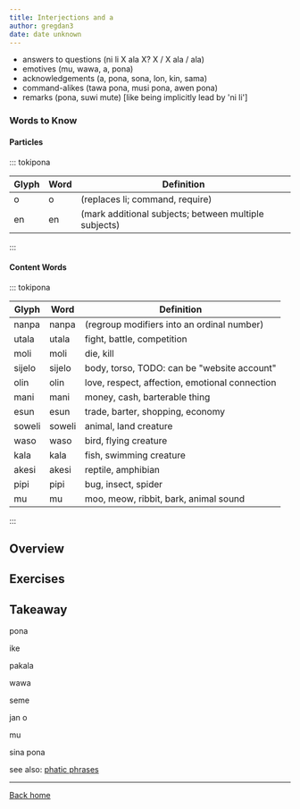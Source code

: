 ```yaml
---
title: Interjections and a
author: gregdan3
date: date unknown
---
```

- answers to questions (ni li X ala X? X / X ala / ala)
- emotives (mu, wawa, a, pona)
- acknowledgements (a, pona, sona, lon, kin, sama)
- command-alikes (tawa pona, musi pona, awen pona)
- remarks (pona, suwi mute) [like being implicitly lead by 'ni li']

### Words to Know

#### Particles

::: tokipona

| Glyph | Word | Definition                                            |
| ----- | ---- | ----------------------------------------------------- |
| o     | o    | (replaces li; command, require)                       |
| en    | en   | (mark additional subjects; between multiple subjects) |

:::

#### Content Words

::: tokipona

| Glyph  | Word   | Definition                                     |
| ------ | ------ | ---------------------------------------------- |
| nanpa  | nanpa  | (regroup modifiers into an ordinal number)     |
| utala  | utala  | fight, battle, competition                     |
| moli   | moli   | die, kill                                      |
| sijelo | sijelo | body, torso, TODO: can be "website account"    |
| olin   | olin   | love, respect, affection, emotional connection |
| mani   | mani   | money, cash, barterable thing                  |
| esun   | esun   | trade, barter, shopping, economy               |
| soweli | soweli | animal, land creature                          |
| waso   | waso   | bird, flying creature                          |
| kala   | kala   | fish, swimming creature                        |
| akesi  | akesi  | reptile, amphibian                             |
| pipi   | pipi   | bug, insect, spider                            |
| mu     | mu     | moo, meow, ribbit, bark, animal sound          |

:::

## Overview

## Exercises

## Takeaway

pona

ike

pakala

wawa

seme

jan o

mu

sina pona

see also: [phatic phrases](./phatic-phrases.html)

---

[Back home](/toki-pona/)

